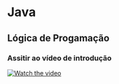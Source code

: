 # Java
## Lógica de Progamação





### Assitir ao vídeo de introdução 

[![Watch the video](http://img.youtube.com/vi/srNtqw2LEBU/0.jpg)](https://youtu.be/7VgWAxEkv_U)
